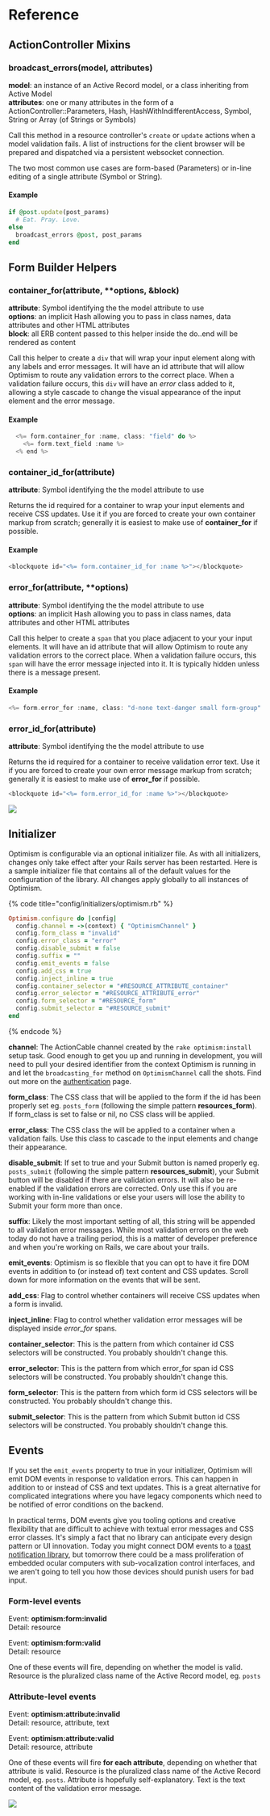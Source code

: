 # Reference

## ActionController Mixins

### **broadcast\_errors**\(model, attributes\)

**model**: an instance of an Active Record model, or a class inheriting from Active Model  
**attributes**: one or many attributes in the form of a ActionController::Parameters, Hash, HashWithIndifferentAccess, Symbol, String or Array \(of Strings or Symbols\)

Call this method in a resource controller's `create` or `update` actions when a model validation fails. A list of instructions for the client browser will be prepared and dispatched via a persistent websocket connection.

The two most common use cases are form-based \(Parameters\) or in-line editing of a single attribute \(Symbol or String\).

#### Example

```ruby
if @post.update(post_params)
  # Eat. Pray. Love.
else
  broadcast_errors @post, post_params
end
```



## Form Builder Helpers

### container\_for\(attribute, \*\*options, &block\)

**attribute**: Symbol identifying the the model attribute to use  
**options**: an implicit Hash allowing you to pass in class names, data attributes and other HTML attributes  
**block**: all ERB content passed to this helper inside the do..end will be rendered as content

Call this helper to create a `div` that will wrap your input element along with any labels and error messages. It will have an id attribute that will allow Optimism to route any validation errors to the correct place. When a validation failure occurs, this `div` will have an _error_ class added to it, allowing a style cascade to change the visual appearance of the input element and the error message.

#### Example

```rust
  <%= form.container_for :name, class: "field" do %>
    <%= form.text_field :name %>
  <% end %>
```



### container\_id\_for\(attribute\)

**attribute**: Symbol identifying the the model attribute to use

Returns the id required for a container to wrap your input elements and receive CSS updates. Use it if you are forced to create your own container markup from scratch; generally it is easiest to make use of **container\_for** if possible.

#### Example

```rust
<blockquote id="<%= form.container_id_for :name %>"></blockquote>
```



### error\_for\(attribute, \*\*options\)

**attribute**: Symbol identifying the the model attribute to use  
**options**: an implicit Hash allowing you to pass in class names, data attributes and other HTML attributes

Call this helper to create a `span` that you place adjacent to your your input elements. It will have an id attribute that will allow Optimism to route any validation errors to the correct place. When a validation failure occurs, this `span` will have the error message injected into it. It is typically hidden unless there is a message present.

#### Example

```rust
<%= form.error_for :name, class: "d-none text-danger small form-group" %>
```



### error\_id\_for\(attribute\)

**attribute**: Symbol identifying the the model attribute to use

Returns the id required for a container to receive validation error text. Use it if you are forced to create your own error message markup from scratch; generally it is easiest to make use of **error\_for** if possible.

```rust
<blockquote id="<%= form.error_id_for :name %>"></blockquote>
```



![](.gitbook/assets/master_plan.svg)

## Initializer

Optimism is configurable via an optional initializer file. As with all initializers, changes only take effect after your Rails server has been restarted. Here is a sample initializer file that contains all of the default values for the configuration of the library. All changes apply globally to all instances of Optimism.

{% code title="config/initializers/optimism.rb" %}
```ruby
Optimism.configure do |config|
  config.channel = ->(context) { "OptimismChannel" }
  config.form_class = "invalid"
  config.error_class = "error"
  config.disable_submit = false
  config.suffix = ""
  config.emit_events = false
  config.add_css = true
  config.inject_inline = true
  config.container_selector = "#RESOURCE_ATTRIBUTE_container"
  config.error_selector = "#RESOURCE_ATTRIBUTE_error"
  config.form_selector = "#RESOURCE_form"
  config.submit_selector = "#RESOURCE_submit"
end
```
{% endcode %}

**channel**: The ActionCable channel created by the `rake optimism:install` setup task. Good enough to get you up and running in development, you will need to pull your desired identifier from the context Optimism is running in and let the `broadcasting_for` method on `OptimismChannel` call the shots. Find out more on the [authentication](https://optimism.leastbad.com/authentication) page.

**form\_class**: The CSS class that will be applied to the form if the id has been properly set eg. `posts_form` \(following the simple pattern **resources\_form**\). If form\_class is set to false or nil, no CSS class will be applied.

**error\_class**: The CSS class the will be applied to a container when a validation fails. Use this class to cascade to the input elements and change their appearance.

**disable\_submit**: If set to true and your Submit button is named properly eg. `posts_submit` \(following the simple pattern **resources\_submit**\), your Submit button will be disabled if there are validation errors. It will also be re-enabled if the validation errors are corrected. Only use this if you are working with in-line validations or else your users will lose the ability to Submit your form more than once.

**suffix**: Likely the most important setting of all, this string will be appended to all validation error messages. While most validation errors on the web today do not have a trailing period, this is a matter of developer preference and when you're working on Rails, we care about your trails.

**emit\_events**: Optimism is so flexible that you can opt to have it fire DOM events in addition to \(or instead of\) text content and CSS updates. Scroll down for more information on the events that will be sent.

**add\_css**: Flag to control whether containers will receive CSS updates when a form is invalid.

**inject\_inline**: Flag to control whether validation error messages will be displayed inside _error\_for_ spans.

**container\_selector**: This is the pattern from which container id CSS selectors will be constructed. You probably shouldn't change this.

**error\_selector**: This is the pattern from which error\_for span id CSS selectors will be constructed. You probably shouldn't change this.

**form\_selector**: This is the pattern from which form id CSS selectors will be constructed. You probably shouldn't change this.

**submit\_selector**: This is the pattern from which Submit button id CSS selectors will be constructed. You probably shouldn't change this.



## Events

If you set the `emit_events` property to true in your initializer, Optimism will emit DOM events in response to validation errors. This can happen in addition to or instead of CSS and text updates. This is a great alternative for complicated integrations where you have legacy components which need to be notified of error conditions on the backend.

In practical terms, DOM events give you tooling options and creative flexibility that are difficult to achieve with textual error messages and CSS error classes. It's simply a fact that no library can anticipate every design pattern or UI innovation. Today you might connect DOM events to a [toast notification library](https://www.jqueryscript.net/blog/Best-Toast-Notification-jQuery-Plugins.html#vanilla), but tomorrow there could be a mass proliferation of embedded ocular computers with sub-vocalization control interfaces, and we aren't going to tell you how those devices should punish users for bad input.

### Form-level events

Event: **optimism:form:invalid**  
Detail: resource

Event: **optimism:form:valid**  
Detail: resource

One of these events will fire, depending on whether the model is valid. Resource is the pluralized class name of the Active Record model, eg. `posts`

### Attribute-level events

Event: **optimism:attribute:invalid**  
Detail: resource, attribute, text

Event: **optimism:attribute:valid**  
Detail: resource, attribute

One of these events will fire **for each attribute**, depending on whether that attribute is valid. Resource is the pluralized class name of the Active Record model, eg. `posts`. Attribute is hopefully self-explanatory. Text is the text content of the validation error message.

![](.gitbook/assets/alien_science.svg)


